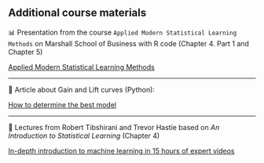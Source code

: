 ## Additional course materials

:bar_chart: Presentation from the course `Applied Modern Statistical Learning Methods` on Marshall School of Business with R code (Chapter 4. Part 1 and Chapter 5)

[Applied Modern Statistical Learning Methods](https://www.alsharif.info/iom530)

---


:newspaper: Article about Gain and Lift curves (Python):

[How to determine the best model](https://towardsdatascience.com/how-to-determine-the-best-model-6b9c584d0db4)

---

:movie_camera: Lectures from Robert Tibshirani and Trevor Hastie based on _An Introduction to Statistical Learning_ (Chapter 4)

[In-depth introduction to machine learning in 15 hours of expert videos](https://www.r-bloggers.com/in-depth-introduction-to-machine-learning-in-15-hours-of-expert-videos/)
